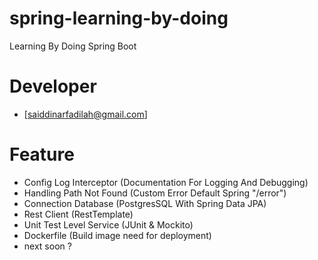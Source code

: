 # spring-learning-by-doing
Learning By Doing Spring Boot 

# Developer 
- [saiddinarfadilah@gmail.com]

# Feature
- Config Log Interceptor (Documentation For Logging And Debugging)
- Handling Path Not Found (Custom Error Default Spring "/error")
- Connection Database (PostgresSQL With Spring Data JPA)
- Rest Client (RestTemplate)
- Unit Test Level Service (JUnit & Mockito)
- Dockerfile (Build image need for deployment)
- next soon ?